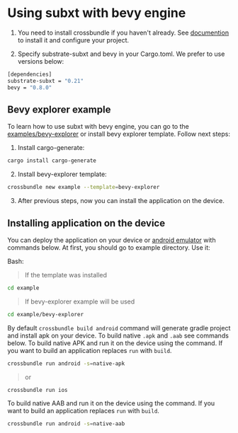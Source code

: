 # Using subxt with bevy engine

1. You need to install crossbundle if you haven't already. See [documention](../install/README.md) to install it and configure your project.

2. Specify substrate-subxt and bevy in your Cargo.toml. We prefer to use versions below:

```sh
[dependencies]
substrate-subxt = "0.21"
bevy = "0.8.0"
```

## Bevy explorer example

To learn how to use subxt with bevy engine, you can go to the [examples/bevy-explorer](/examples/bevy-explorer/) or install bevy explorer template. Follow next steps:

1. Install cargo-generate:

```sh
cargo install cargo-generate
```

2. Install bevy-explorer template:

```sh
crossbundle new example --template=bevy-explorer
```

3. After previous steps, now you can install the application on the device.

## Installing application on the device

You can deploy the application on your device or [android emulator](../install/android-emulator.md) with commands below. At first, you should go to example directory. Use it:

Bash:

> If the template was installed

```sh
cd example
```

> If bevy-explorer example will be used

```sh
cd example/bevy-explorer
```

By default `crossbundle build android` command will generate gradle project and install apk on your device. To build native `.apk` and `.aab` see commands below.
To build native APK and run it on the device using the command. If you want to build an application replaces `run` with `build`.

```sh
crossbundle run android -s=native-apk
```

> or 

```sh
crossbundle run ios
```

To build native AAB and run it on the device using the command. If you want to build an application replaces `run` with `build`.

```sh
crossbundle run android -s=native-aab
```
